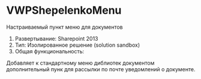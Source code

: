 # VWPShepelenkoMenu
Настраиваемый пункт меню для документов

1. Развертывание: Sharepoint 2013
2. Тип: Изолированное решение (solution sandbox)
3. Общая функциональность:

Добавляет к стандартному меню диблиотек документом дополнительный пунк для рассылки по почте уведомлений о документе.
